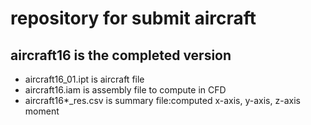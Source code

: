 # repository for submit aircraft  
## aircraft16 is the completed version
* aircraft16_01.ipt is aircraft file  
* aircraft16.iam is assembly file to compute in CFD  
* aircraft16*_res.csv is summary file:computed x-axis, y-axis, z-axis moment  
